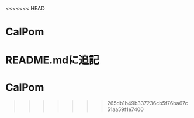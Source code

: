 <<<<<<< HEAD
# CalPom
README.mdに追記
=======
# CalPom
>>>>>>> 265db1b49b337236cb5f76ba67c51aa59f1e7400
